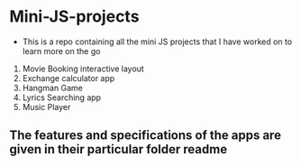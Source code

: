 # Mini-JS-projects
- This is a repo containing all the mini JS projects that I have worked on to learn more on the go
1) Movie Booking interactive layout
2) Exchange calculator app
3) Hangman Game
4) Lyrics Searching app
5) Music Player

## The features and specifications of the apps are given in their particular folder readme
